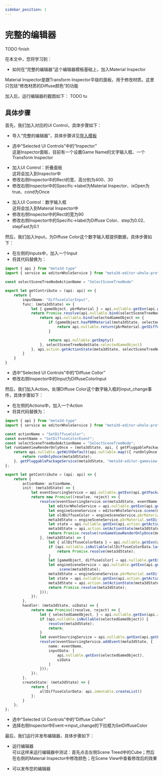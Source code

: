 ```yaml
---
sidebar_position: 1
---
```


# 完整的编辑器

TODO finish

在本文中，您将学习到：

- 如何在“完整的编辑器”这个编辑器模板基础上，加入Material Inspector

Material Inspector是跟Transform Inspector平级的面板，用于修改材质。这里只包括“修改材质的Diffuse颜色”的功能

加入后，运行编辑器的截图如下：
TODO tu


## 具体步骤

首先，我们加入对应的UI Control，具体步骤如下：

- 导入“完整的编辑器”，具体步骤详见[导入模板](/导入模板)
<!-- - 选中“Selected UI Controls”中的root -->
- 选中“Selected UI Controls”中的“Inspector”   
这是Inspector面板，目前有一个设置Game Name的文字输入框、一个Transform Inspector
<!-- - 加入UI Control：窗口 -->
- 加入UI Control：折叠面板    
这将会加入到Inspector中
- 修改右侧Inspector中的Rect的宽、高分别为400、30
- 修改右侧Inspector中的Specific->label为Material Inspector、isOpen为true、cond为Once
<!-- 如下图红框所示：    
TODO tu -->
- 加入UI Control：数字输入框    
这将会加入到Material Inspector中
- 修改右侧Inspector中的Rect的宽为90
- 修改右侧Inspector中的Specific->label为Diffuse Color、step为0.02、stepFast为0.1

然后，我们加入Input，为Diffuse Color这个数字输入框提供数据，具体步骤如下：

- 在左侧的Inputs中，加入一个Input
- 将其代码替换为：    
```ts
import { api } from "meta3d-type"
import { service as editorWholeService } from "meta3d-editor-whole-protocol/src/service/ServiceType"

const selectSceneTreeNodeActionName = "SelectSceneTreeNode"

export let getContribute = (api: api) => {
    return {
        inputName: "DiffuseColorInput",
        func: (meta3dState) => {
            let { gameObject, pbrMaterial } = api.nullable.getExn(api.getPackageService<editorWholeService>(meta3dState, "meta3d-editor-whole-protocol")).scene(meta3dState)
            return Promise.resolve(api.nullable.bind(selectSceneTreeNodeState => {
                return api.nullable.bind(selectedGameObject => {
                    if (gameObject.hasPBRMaterial(meta3dState, selectedGameObject)) {
                        return api.nullable.return(pbrMaterial.getDiffuseColor(meta3dState, gameObject.getPBRMaterial(meta3dState, selectedGameObject)))
                    }

                    return api.nullable.getEmpty()
                }, selectSceneTreeNodeState.selectedGameObject)
            }, api.action.getActionState(meta3dState, selectSceneTreeNodeActionName)))
        }
    }
}
```
- 选中“Selected UI Controls”中的“Diffuse Collor”   
- 修改右侧Inspector中的Input为DiffuseColorInput

然后，我们加入Action，处理Diffuse Color这个数字输入框的input_change事件，具体步骤如下：

- 在左侧的Actions中，加入一个Action
- 将其代码替换为：    
```ts
import { api } from "meta3d-type"
import { service as editorWholeService } from "meta3d-editor-whole-protocol/src/service/ServiceType"

const actionName = "SetDiffuseColor";
const eventName = "SetDiffuseColorEvent";
const selectSceneTreeNodeActionName = "SelectSceneTreeNode";
let runGameViewRenderOnlyOnce = (meta3dState, api, { getPluggablePackageService }) => {
    return api.nullable.getWithDefault(api.nullable.map(({ runOnlyOnce }) => {
        return runOnlyOnce(meta3dState);
    }, getPluggablePackageService(meta3dState, "meta3d-editor-gameview-render-protocol")), meta3dState);
};

export let getContribute = (api: api) => {
    return {
        actionName: actionName,
        init: (meta3dState) => {
            let eventSourcingService = api.nullable.getExn(api.getPackageService<editorWholeService>(meta3dState, "meta3d-editor-whole-protocol")).event(meta3dState).eventSourcing(meta3dState);
            return new Promise((resolve, reject) => {
                resolve(eventSourcingService.on(meta3dState, eventName, 0, (meta3dState, gameObject, diffuseColor) => {
                    let editorWholeService = api.nullable.getExn(api.getPackageService<editorWholeService>(meta3dState, "meta3d-editor-whole-protocol"));
                    let engineSceneService = editorWholeService.scene(meta3dState);
                    let oldDiffuseColor = engineSceneService.pbrMaterial.getDiffuseColor(meta3dState, engineSceneService.gameObject.getPBRMaterial(meta3dState, gameObject));
                    meta3dState = engineSceneService.pbrMaterial.setDiffuseColor(meta3dState, engineSceneService.gameObject.getPBRMaterial(meta3dState, gameObject), diffuseColor);
                    let state = api.nullable.getExn(api.action.getActionState(meta3dState, actionName));
                    meta3dState = api.action.setActionState(meta3dState, actionName, Object.assign(Object.assign({}, state), { allDiffuseColorData: state.allDiffuseColorData.push([gameObject, oldDiffuseColor]) }));
                    return Promise.resolve(runGameViewRenderOnlyOnce(meta3dState, api, api.nullable.getExn(api.getPackageService<editorWholeService>(meta3dState, "meta3d-editor-whole-protocol"))));
                }, (meta3dState) => {
                    let { allDiffuseColorData } = api.nullable.getExn(api.action.getActionState(meta3dState, actionName));
                    if (api.nullable.isNullable(allDiffuseColorData.last())) {
                        return Promise.resolve(meta3dState);
                    }
                    let [gameObject, diffuseColor] = api.nullable.getExn(allDiffuseColorData.last());
                    let engineSceneService = api.nullable.getExn(api.getPackageService<editorWholeService>(meta3dState, "meta3d-editor-whole-protocol"))
                        .scene(meta3dState);
                    meta3dState = engineSceneService.pbrMaterial.setDiffuseColor(meta3dState, engineSceneService.gameObject.getPBRMaterial(meta3dState, gameObject), diffuseColor);
                    let state = api.nullable.getExn(api.action.getActionState(meta3dState, actionName));
                    meta3dState = api.action.setActionState(meta3dState, actionName, Object.assign(Object.assign({}, state), { allDiffuseColorData: state.allDiffuseColorData.pop() }));
                    return Promise.resolve(meta3dState);
                }));
            });
        },
        handler: (meta3dState, uiData) => {
            return new Promise((resolve, reject) => {
                let { selectedGameObject, } = api.nullable.getExn(api.action.getActionState(meta3dState, selectSceneTreeNodeActionName));
                if (api.nullable.isNullable(selectedGameObject)) {
                    resolve(meta3dState);
                    return;
                }
                let eventSourcingService = api.nullable.getExn(api.getPackageService<editorWholeService>(meta3dState, "meta3d-editor-whole-protocol")).event(meta3dState).eventSourcing(meta3dState);
                resolve(eventSourcingService.addEvent(meta3dState, {
                    name: eventName,
                    inputData: [
                        api.nullable.getExn(selectedGameObject),
                        uiData
                    ]
                }));
            });
        },
        createState: (meta3dState) => {
            return {
                allDiffuseColorData: api.immutable.createList()
            };
        }
    };
};
```
- 选中“Selected UI Controls”中的“Diffuse Collor”   
- 选择右侧Inspector中Event->input_change的下拉框为SetDiffuseColor


最后，我们运行并发布编辑器，具体步骤如下：

- 运行编辑器    
可以这样来运行编辑器中测试：首先点击左侧Scene Treed中的Cube；然后在右侧的Material Inspector中修改颜色；在Scene View中查看修改后的效果

- 可以发布您的编辑器

